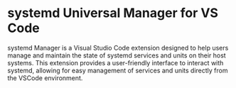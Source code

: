 systemd Universal Manager for VS Code
=====================================

systemd Manager is a Visual Studio Code extension designed to help users manage and maintain the state of systemd services and units on their host systems. This extension provides a user-friendly interface to interact with systemd, allowing for easy management of services and units directly from the VSCode environment.
